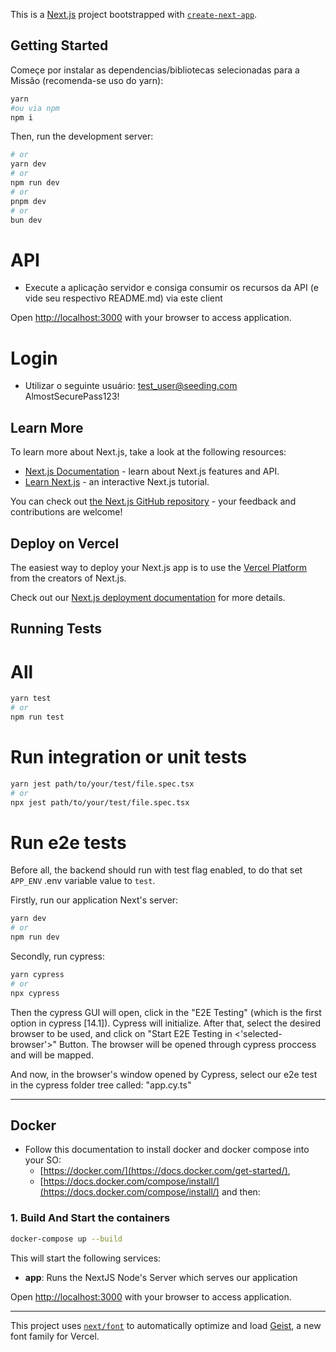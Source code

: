 This is a [Next.js](https://nextjs.org) project bootstrapped with [`create-next-app`](https://nextjs.org/docs/app/api-reference/cli/create-next-app).

## Getting Started
Começe por instalar as dependencias/bibliotecas selecionadas para a Missão (recomenda-se uso do yarn):

```bash
yarn 
#ou via npm
npm i
```
Then, run the development server:

```bash
# or
yarn dev
# or
npm run dev
# or
pnpm dev
# or
bun dev
```

# API
- Execute a aplicação servidor e consiga consumir os recursos da API (e vide seu respectivo README.md) via este client

Open [http://localhost:3000](http://localhost:3000) with your browser to access application.

# Login
- Utilizar o seguinte usuário: 
  test_user@seeding.com
  AlmostSecurePass123!

## Learn More

To learn more about Next.js, take a look at the following resources:

- [Next.js Documentation](https://nextjs.org/docs) - learn about Next.js features and API.
- [Learn Next.js](https://nextjs.org/learn) - an interactive Next.js tutorial.

You can check out [the Next.js GitHub repository](https://github.com/vercel/next.js) - your feedback and contributions are welcome!

## Deploy on Vercel

The easiest way to deploy your Next.js app is to use the [Vercel Platform](https://vercel.com/new?utm_medium=default-template&filter=next.js&utm_source=create-next-app&utm_campaign=create-next-app-readme) from the creators of Next.js.

Check out our [Next.js deployment documentation](https://nextjs.org/docs/app/building-your-application/deploying) for more details.

## Running Tests

# All
```bash
yarn test
# or
npm run test
```

# Run integration or unit tests
```bash
yarn jest path/to/your/test/file.spec.tsx
# or
npx jest path/to/your/test/file.spec.tsx
```

# Run e2e tests
Before all, the backend should run with test flag enabled, to do that set `APP_ENV` .env variable value to `test`.

Firstly, run our application Next's server:

```bash
yarn dev
# or
npm run dev
```

Secondly, run cypress:

```bash
yarn cypress
# or
npx cypress
```

Then the cypress GUI will open, click in the "E2E Testing" (which is the first option in cypress [14.1]). Cypress will initialize. After that, select the desired browser to be used, and click on "Start E2E Testing in <'selected-browser'>" Button. The browser will be opened through cypress proccess and will be mapped. 

And now, in the browser's window opened by Cypress, select our e2e test in the cypress folder tree called: "app.cy.ts"

----------

## Docker

- Follow this documentation to install docker and docker compose into your SO: 
  - [https://docker.com/](https://docs.docker.com/get-started/),
  - [https://docs.docker.com/compose/install/](https://docs.docker.com/compose/install/)
  and then:


### 1. Build And Start the containers

  ```bash
  docker-compose up --build
  ```


This will start the following services:
  - **app**: Runs the NextJS Node's Server which serves our application


Open [http://localhost:3000](http://localhost:3000) with your browser to access application.


----------

This project uses [`next/font`](https://nextjs.org/docs/app/building-your-application/optimizing/fonts) to automatically optimize and load [Geist](https://vercel.com/font), a new font family for Vercel.
